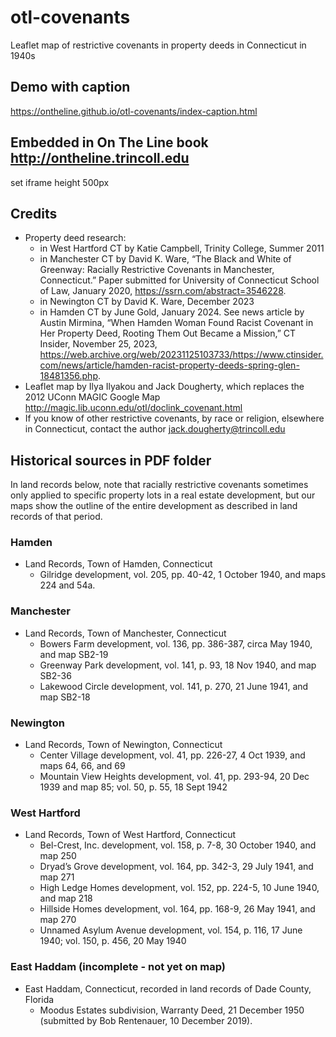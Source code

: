 # otl-covenants
Leaflet map of restrictive covenants in property deeds in Connecticut in 1940s

## Demo with caption
https://ontheline.github.io/otl-covenants/index-caption.html

## Embedded in On The Line book http://ontheline.trincoll.edu
set iframe height 500px

## Credits
- Property deed research:
  - in West Hartford CT by Katie Campbell, Trinity College, Summer 2011
  - in Manchester CT by David K. Ware, “The Black and White of Greenway: Racially Restrictive Covenants in Manchester, Connecticut.” Paper submitted for University of Connecticut School of Law, January 2020, https://ssrn.com/abstract=3546228.
  - in Newington CT by David K. Ware, December 2023
  - in Hamden CT by June Gold, January 2024. See news article by Austin Mirmina, “When Hamden Woman Found Racist Covenant in Her Property Deed, Rooting Them Out Became a Mission,” CT Insider, November 25, 2023, https://web.archive.org/web/20231125103733/https://www.ctinsider.com/news/article/hamden-racist-property-deeds-spring-glen-18481356.php.
- Leaflet map by Ilya Ilyakou and Jack Dougherty, which replaces the 2012 UConn MAGIC Google Map http://magic.lib.uconn.edu/otl/doclink_covenant.html
- If you know of other restrictive covenants, by race or religion, elsewhere in Connecticut, contact the author [jack.dougherty@trincoll.edu](mailto:jack.dougherty@trincoll.edu)

## Historical sources in PDF folder
In land records below, note that racially restrictive covenants sometimes only applied to specific property lots in a real estate development, but our maps show the outline of the entire development as described in land records of that period.
### Hamden
- Land Records, Town of Hamden, Connecticut
  - Gilridge development, vol. 205, pp. 40-42, 1 October 1940, and maps 224 and 54a.
### Manchester
- Land Records, Town of Manchester, Connecticut
  - Bowers Farm development, vol. 136, pp. 386-387, circa May 1940, and map SB2-19
  - Greenway Park development, vol. 141, p. 93, 18 Nov 1940, and map SB2-36
  - Lakewood Circle development, vol. 141, p. 270, 21 June 1941, and map SB2-18
### Newington
- Land Records, Town of Newington, Connecticut
  - Center Village development, vol. 41, pp. 226-27, 4 Oct 1939, and maps 64, 66, and 69
  - Mountain View Heights development, vol. 41, pp. 293-94, 20 Dec 1939 and map 85; vol. 50, p. 55, 18 Sept 1942
### West Hartford
- Land Records, Town of West Hartford, Connecticut
  - Bel-Crest, Inc. development, vol. 158, p. 7-8, 30 October 1940, and map 250
  - Dryad’s Grove development, vol. 164, pp. 342-3, 29 July 1941, and map 271
  - High Ledge Homes development, vol. 152, pp. 224-5, 10 June 1940, and map 218
  - Hillside Homes development, vol. 164, pp. 168-9, 26 May 1941, and map 270
  - Unnamed Asylum Avenue development, vol. 154, p. 116, 17 June 1940; vol. 150, p. 456, 20 May 1940
### East Haddam (incomplete - not yet on map)
- East Haddam, Connecticut, recorded in land records of Dade County, Florida
  - Moodus Estates subdivision, Warranty Deed, 21 December 1950 (submitted by Bob Rentenauer, 10 December 2019).
